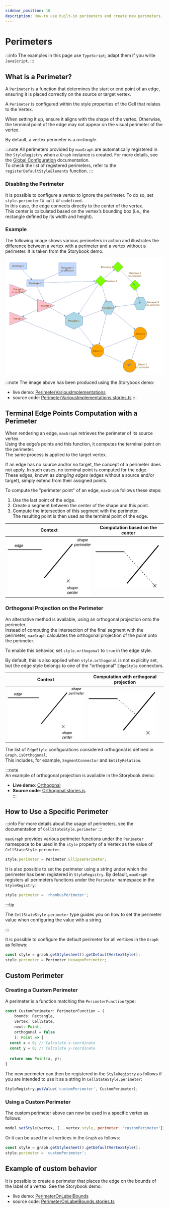 ```yaml
---
sidebar_position: 10
description: How-to use built-in perimeters and create new perimeters.
---
```


# Perimeters

:::info
The examples in this page use `TypeScript`; adapt them if you write `JavaScript`.
:::

## What is a Perimeter?

A `Perimeter` is a function that determines the start or end point of an edge, ensuring it is placed correctly on the source or target vertex.

A `Perimeter` is configured within the style properties of the Cell that relates to the Vertex.

When setting it up, ensure it aligns with the shape of the vertex. Otherwise, the terminal point of the edge may not appear on the visual perimeter of the vertex.  

By default, a vertex perimeter is a _rectangle_.

:::note
All perimeters provided by `maxGraph` are automatically registered in the `StyleRegistry` when a `Graph` instance is created. For more details, see the [Global Configuration](global-configuration.md#styles) documentation.  
To check the list of registered perimeters, refer to the `registerDefaultStyleElements` function.
:::

### Disabling the Perimeter

It is possible to configure a vertex to ignore the perimeter. To do so, set `style.perimeter` to `null` or `undefined`.  
In this case, the edge connects directly to the center of the vertex.  
This center is calculated based on the vertex’s bounding box (i.e., the rectangle defined by its width and height).

### Example

The following image shows various perimeters in action and illustrates the difference between a vertex with a perimeter and a vertex without a perimeter.
It is taken from the Storybook demo.

![Perimeters Example](assets/perimeters/story-overview.png)

:::note
The image above has been produced using the Storybook demo:
- live demo: [PerimeterVariousImplementations](https://maxgraph.github.io/maxGraph/?path=/story/perimeters--perimeter-various-implementations)
- source code: [PerimeterVariousImplementations.stories.ts](https://github.com/maxGraph/maxGraph/blob/main/packages/html/stories/PerimeterVariousImplementations.stories.ts)
  :::


## Terminal Edge Points Computation with a Perimeter

When rendering an edge, `maxGraph` retrieves the perimeter of its source vertex.  
Using the edge’s points and this function, it computes the terminal point on the perimeter.  
The same process is applied to the target vertex.

If an edge has no source and/or no target, the concept of a perimeter does not apply. In such cases, no terminal point is computed for the edge.  
These edges, known as _dangling edges_ (edges without a source and/or target), simply extend from their assigned points.

To compute the "perimeter point" of an edge, `maxGraph` follows these steps:
1. Use the last point of the edge.
2. Create a segment between the center of the shape and this point.
3. Compute the intersection of this segment with the perimeter.  
   The resulting point is then used as the terminal point of the edge.

| Context                                                                                        | Computation based on the center            |
|------------------------------------------------------------------------------------------------|--------------------------------------------|
| ![perimeter computation context](assets/perimeters/perimeter-point-computation-01-context.png) | ![perimeter computation based on center](assets/perimeters/perimeter-point-computation-02-center.png) |


### Orthogonal Projection on the Perimeter

An alternative method is available, using an orthogonal projection onto the perimeter.  
Instead of computing the intersection of the final segment with the perimeter, `maxGraph` calculates the orthogonal projection of the point onto the perimeter.

To enable this behavior, set `style.orthogonal` to `true` in the edge style.

By default, this is also applied when `style.orthogonal` is not explicitly set, but the edge style belongs to one of the "orthogonal" `EdgeStyle` connectors.


| Context                                                                                        | Computation with orthogonal projection                                                                                              |
|------------------------------------------------------------------------------------------------|-------------------------------------------------------------------------------------------------------------------------------------|
| ![perimeter computation context](assets/perimeters/perimeter-point-computation-01-context.png) | ![perimeter computation based on orthogonal projection](assets/perimeters/perimeter-point-computation-03-orthogonal_projection.png) |


The list of `EdgeStyle` configurations considered orthogonal is defined in `Graph.isOrthogonal`.  
This includes, for example, `SegmentConnector` and `EntityRelation`.

:::note  
An example of orthogonal projection is available in the Storybook demo:
- **Live demo**: [Orthogonal](https://maxgraph.github.io/maxGraph/demo/?path=/story/connections-orthogonal--default)
- **Source code**: [Orthogonal.stories.js](https://github.com/maxGraph/maxGraph/blob/main/packages/html/stories/Orthogonal.stories.js)  
:::


## How to Use a Specific Perimeter

:::info
For more details about the usage of perimeters, see the documentation of `CellStateStyle.perimeter`
:::

`maxGraph` provides various perimeter functions under the `Perimeter` namespace to be used in the `style` property of a Vertex as the value of `CellStateStyle.perimeter`.

```javascript
style.perimeter = Perimeter.EllipsePerimeter;
```

It is also possible to set the perimeter using a string under which the perimeter has been registered in `StyleRegistry`.
By default, `maxGraph` registers all perimeters functions under the `Perimeter` namespace in the `StyleRegistry`:

```javascript
style.perimeter = 'rhombusPerimeter';
```

:::tip

The `CellStateStyle.perimeter` type guides you on how to set the perimeter value when configuring the value with a string.

:::

It is possible to configure the default perimeter for all vertices in the `Graph` as follows:

```javascript
const style = graph.getStylesheet().getDefaultVertexStyle();
style.perimeter = Perimeter.HexagonPerimeter;
```

## Custom Perimeter

### Creating a Custom Perimeter

A perimeter is a function matching the `PerimeterFunction` type:

```typescript
const CustomPerimeter: PerimeterFunction = (
    bounds: Rectangle,
    vertex: CellState,
    next: Point,
    orthogonal = false
    ): Point => {
  const x = 0; // Calculate x-coordinate
  const y = 0; // Calculate y-coordinate

  return new Point(x, y);
}
```

The new perimeter can then be registered in the `StyleRegistry` as follows if you are intended to use it as a string in `CellStateStyle.perimeter`:
```javascript
StyleRegistry.putValue('customPerimeter', CustomPerimeter);
```

### Using a Custom Perimeter

The custom perimeter above can now be used in a specific vertex as follows:

```javascript
model.setStyle(vertex, {...vertex.style, perimeter: 'customPerimeter'});
```

Or it can be used for all vertices in the `Graph` as follows:

```javascript
const style = graph.getStylesheet().getDefaultVertexStyle();
style.perimeter = 'customPerimeter';
```

## Example of custom behavior

It is possible to create a perimeter that places the edge on the bounds of the label of a vertex. See the Storybook demo:
- live demo: [PerimeterOnLabelBounds](https://maxgraph.github.io/maxGraph/demo/?path=/story/labels-perimeteronlabelbounds--default)
- source code: [PerimeterOnLabelBounds.stories.ts](https://github.com/maxGraph/maxGraph/blob/main/packages/html/stories/PerimeterOnLabelBounds.stories.ts)

